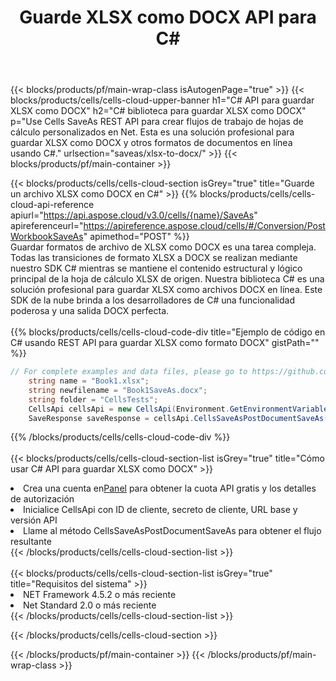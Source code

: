 ﻿---
title:  Guarde XLSX como DOCX API para C#
description:  API y SDK en la nube para Microsoft Excel y OpenOffice Calc. Convierta la hoja de cálculo a otro archivo de formato.
url: /es/net/saveas/xlsx-to-docx/
---
{{< blocks/products/pf/main-wrap-class isAutogenPage="true" >}}
{{< blocks/products/cells/cells-cloud-upper-banner h1="C# API para guardar XLSX como DOCX" h2="C# biblioteca para guardar XLSX como DOCX" p="Use Cells SaveAs REST API para crear flujos de trabajo de hojas de cálculo personalizados en Net. Esta es una solución profesional para guardar XLSX como DOCX y otros formatos de documentos en línea usando C#." urlsection="saveas/xlsx-to-docx/" >}}
{{< blocks/products/pf/main-container >}}

{{< blocks/products/cells/cells-cloud-section isGrey="true" title="Guarde un archivo XLSX como DOCX en C#" >}}
{{% blocks/products/cells/cells-cloud-api-reference apiurl="https://api.aspose.cloud/v3.0/cells/{name}/SaveAs" apireferenceurl="https://apireference.aspose.cloud/cells/#/Conversion/PostWorkbookSaveAs" apimethod="POST" %}}
<br/>
Guardar formatos de archivo de XLSX como DOCX es una tarea compleja. Todas las transiciones de formato XLSX a DOCX se realizan mediante nuestro SDK C# mientras se mantiene el contenido estructural y lógico principal de la hoja de cálculo XLSX de origen. Nuestra biblioteca C# es una solución profesional para guardar XLSX como archivos DOCX en línea. Este SDK de la nube brinda a los desarrolladores de C# una funcionalidad poderosa y una salida DOCX perfecta.
<br/>
<br/>
{{% blocks/products/cells/cells-cloud-code-div title="Ejemplo de código en C# usando REST API para guardar XLSX como formato DOCX" gistPath="" %}}
  
```cs
// For complete examples and data files, please go to https://github.com/aspose-cells-cloud/aspose-cells-cloud-dotnet/
    string name = "Book1.xlsx";
    string newfilename = "Book1SaveAs.docx";
    string folder = "CellsTests";
    CellsApi cellsApi = new CellsApi(Environment.GetEnvironmentVariable("ProductClientId"), Environment.GetEnvironmentVariable("ProductClientSecret"));
    SaveResponse saveResponse = cellsApi.CellsSaveAsPostDocumentSaveAs(name, null, newfilename, null,null,folder);
```
  
{{% /blocks/products/cells/cells-cloud-code-div %}}
<br/>
<br/>
{{< blocks/products/cells/cells-cloud-section-list isGrey="true" title="Cómo usar C# API para guardar XLSX como DOCX" >}}
<li> Crea una cuenta en<a href="https://dashboard.aspose.cloud/">Panel</a> para obtener la cuota API gratis y los detalles de autorización</li>
<li>Inicialice CellsApi con ID de cliente, secreto de cliente, URL base y versión API</li>
<li>Llame al método CellsSaveAsPostDocumentSaveAs para obtener el flujo resultante</li>
{{< /blocks/products/cells/cells-cloud-section-list >}}
<br/>
<br/>
{{< blocks/products/cells/cells-cloud-section-list isGrey="true" title="Requisitos del sistema" >}}
<li>NET Framework 4.5.2 o más reciente</li>
<li>Net Standard 2.0 o más reciente</li>
{{< /blocks/products/cells/cells-cloud-section-list >}}

{{< /blocks/products/cells/cells-cloud-section >}}

{{< /blocks/products/pf/main-container >}}
{{< /blocks/products/pf/main-wrap-class >}}
